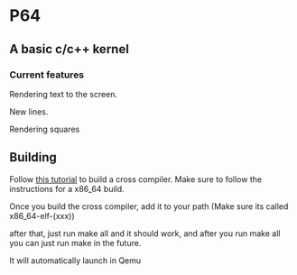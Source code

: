 # P64

## A basic c/c++ kernel

### Current features

Rendering text to the screen.

New lines.

Rendering squares

## Building

Follow [this tutorial](wiki.osdev.org/GCC_Cross-Compiler) to build a cross compiler. Make sure to follow the instructions for a x86_64 build.

Once you build the cross compiler, add it to your path (Make sure its called x86_64-elf-(xxx))

after that, just run make all and it should work, and after you run make all you can just run make in the future.

It will automatically launch in Qemu
